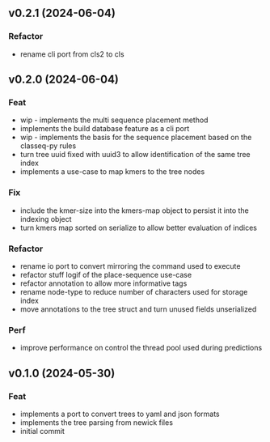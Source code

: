 ## v0.2.1 (2024-06-04)

### Refactor

- rename cli port from cls2 to cls

## v0.2.0 (2024-06-04)

### Feat

- wip - implements the multi sequence placement method
- implements the build database feature as a cli port
- wip - implements the basis for the sequence placement based on the classeq-py rules
- turn tree uuid fixed with uuid3 to allow identification of the same tree index
- implements a use-case to map kmers to the tree nodes

### Fix

- include the kmer-size into the kmers-map object to persist it into the indexing object
- turn kmers map sorted on serialize to allow better evaluation of indices

### Refactor

- rename io port to convert mirroring the command used to execute
- refactor stuff logif of the place-sequence use-case
- refactor annotation to allow more informative tags
- rename node-type to reduce number of characters used for storage index
- move annotations to the tree struct and turn unused fields unserialized

### Perf

- improve performance on control the thread pool used during predictions

## v0.1.0 (2024-05-30)

### Feat

- implements a port to convert trees to yaml and json formats
- implements the tree parsing from newick files
- initial commit
